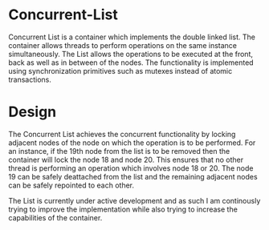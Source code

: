 # Concurrent-List

Concurrent List is a container which implements the double linked list. The container allows threads to perform operations on the
same instance simultaneously. The List allows the operations to be executed at the front, back as well as in between of the nodes.
The functionality is implemented using synchronization primitives such as mutexes instead of atomic transactions.

# Design

The Concurrent List achieves the concurrent functionality by locking adjacent nodes of the node on which the operation is to be 
performed. For an instance, if the 19th node from the list is to be removed then the container will lock the node 18 and node 20.
This ensures that no other thread is performing an operation which involves node 18 or 20. The node 19 can be safely deattached from
the list and the remaining adjacent nodes can be safely repointed to each other.

The List is currently under active development and as such I am continously trying to improve the implementation while also trying
to increase the capabilities of the container.
